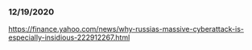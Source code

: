 

### 12/19/2020
https://finance.yahoo.com/news/why-russias-massive-cyberattack-is-especially-insidious-222912267.html
